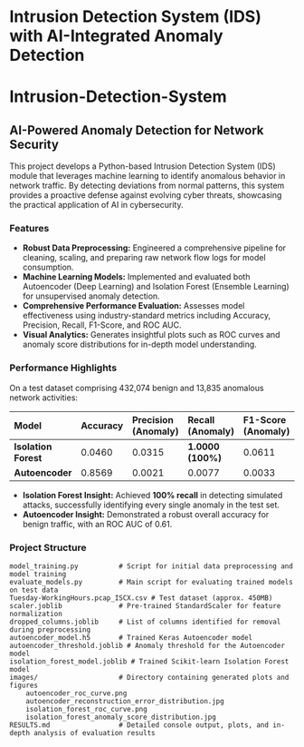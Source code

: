# Intrusion Detection System (IDS) with AI-Integrated Anomaly Detection

# Intrusion-Detection-System

## AI-Powered Anomaly Detection for Network Security

This project develops a Python-based Intrusion Detection System (IDS) module that leverages machine learning to identify anomalous behavior in network traffic. By detecting deviations from normal patterns, this system provides a proactive defense against evolving cyber threats, showcasing the practical application of AI in cybersecurity.

### Features
* **Robust Data Preprocessing:** Engineered a comprehensive pipeline for cleaning, scaling, and preparing raw network flow logs for model consumption.
* **Machine Learning Models:** Implemented and evaluated both Autoencoder (Deep Learning) and Isolation Forest (Ensemble Learning) for unsupervised anomaly detection.
* **Comprehensive Performance Evaluation:** Assesses model effectiveness using industry-standard metrics including Accuracy, Precision, Recall, F1-Score, and ROC AUC.
* **Visual Analytics:** Generates insightful plots such as ROC curves and anomaly score distributions for in-depth model understanding.

### Performance Highlights
On a test dataset comprising 432,074 benign and 13,835 anomalous network activities:

| Model           | Accuracy | Precision (Anomaly) | Recall (Anomaly) | F1-Score (Anomaly) | ROC AUC |
| :-------------- | :------- | :------------------ | :--------------- | :----------------- | :------ |
| **Isolation Forest** | 0.0460   | 0.0315              | **1.0000 (100%)**| 0.0611             | 0.6628  |
| **Autoencoder** | 0.8569   | 0.0021              | 0.0077           | 0.0033             | 0.6077  |

* **Isolation Forest Insight:** Achieved **100% recall** in detecting simulated attacks, successfully identifying every single anomaly in the test set.
* **Autoencoder Insight:** Demonstrated a robust overall accuracy for benign traffic, with an ROC AUC of 0.61.

### Project Structure

    model_training.py          # Script for initial data preprocessing and model training
    evaluate_models.py         # Main script for evaluating trained models on test data
    Tuesday-WorkingHours.pcap_ISCX.csv # Test dataset (approx. 450MB)
    scaler.joblib              # Pre-trained StandardScaler for feature normalization
    dropped_columns.joblib     # List of columns identified for removal during preprocessing
    autoencoder_model.h5       # Trained Keras Autoencoder model
    autoencoder_threshold.joblib # Anomaly threshold for the Autoencoder model
    isolation_forest_model.joblib # Trained Scikit-learn Isolation Forest model
    images/                    # Directory containing generated plots and figures
        autoencoder_roc_curve.png
        autoencoder_reconstruction_error_distribution.jpg
        isolation_forest_roc_curve.png
        isolation_forest_anomaly_score_distribution.jpg
    RESULTS.md                 # Detailed console output, plots, and in-depth analysis of evaluation results

